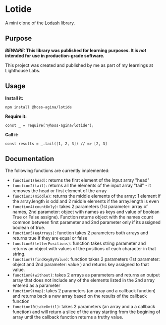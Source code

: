 # Lotide

A mini clone of the [Lodash](https://lodash.com) library.

## Purpose

**_BEWARE:_ This library was published for learning purposes. It is _not_ intended for use in production-grade software.**

This project was created and published by me as part of my learnings at Lighthouse Labs. 

## Usage

**Install it:**

`npm install @hoss-agina/lotide`

**Require it:**

`const _ = require('@hoss-agina/lotide');`

**Call it:**

`const results = _.tail([1, 2, 3]) // => [2, 3]`

## Documentation

The following functions are currently implemented:

* `function1(head)`: returns the first element of the input array "head" 
* `function2(tail)`: returns all the elements of the input array "tail" - it removes the head or first element of the array
* `function3(middle)`: returns the middle elements of the array: 1 element if the array.length is odd and 2 middle elements if the array.length is even
* `function4(countOnly)`: takes 2 parameters (1st parameter: array of names, 2nd parameter: object with names as keys and value of boolean True or False assigne). Function returns object with the names count common between first parameter and 2nd parameter only if its assigned boolean of true.
* `function5(eqArrays)`: function takes 2 parameters both arrays and returns true if they are equal or false 
* `function6(letterPositions)`: function takes string parameter and returns an object with values of the positions of each character in that string.
* `function7(findKeyByValue)`: function takes 2 parameters (1st parameter: object and 2nd parameter: value ) and returns key assigned to that value.
* `function8(without)`: takes 2 arrays as parameters and returns an output array that does not include any of the elements listed in the 2nd array entered as a parameter
* `function9(map)`: takes 2 parameters (an array and a callback function) and returns back a new array based on the results of the callback function
* `function10(takeUntil)`: takes 2 parameters (an array and a a callback function) and will return a slice of the array starting from the begining of array until the callback function returns a truthy value. 

